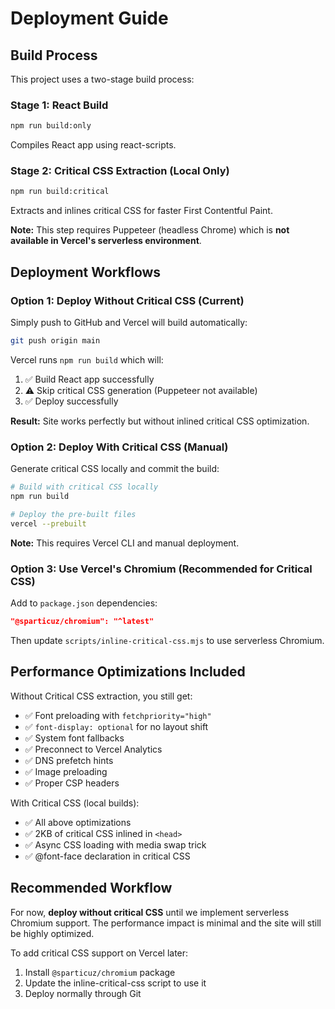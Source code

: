 # Deployment Guide

## Build Process

This project uses a two-stage build process:

### Stage 1: React Build
```bash
npm run build:only
```
Compiles React app using react-scripts.

### Stage 2: Critical CSS Extraction (Local Only)
```bash
npm run build:critical
```
Extracts and inlines critical CSS for faster First Contentful Paint.

**Note:** This step requires Puppeteer (headless Chrome) which is **not available in Vercel's serverless environment**.

## Deployment Workflows

### Option 1: Deploy Without Critical CSS (Current)
Simply push to GitHub and Vercel will build automatically:
```bash
git push origin main
```

Vercel runs `npm run build` which will:
1. ✅ Build React app successfully
2. ⚠️  Skip critical CSS generation (Puppeteer not available)
3. ✅ Deploy successfully

**Result:** Site works perfectly but without inlined critical CSS optimization.

### Option 2: Deploy With Critical CSS (Manual)
Generate critical CSS locally and commit the build:

```bash
# Build with critical CSS locally
npm run build

# Deploy the pre-built files
vercel --prebuilt
```

**Note:** This requires Vercel CLI and manual deployment.

### Option 3: Use Vercel's Chromium (Recommended for Critical CSS)

Add to `package.json` dependencies:
```json
"@sparticuz/chromium": "^latest"
```

Then update `scripts/inline-critical-css.mjs` to use serverless Chromium.

## Performance Optimizations Included

Without Critical CSS extraction, you still get:
- ✅ Font preloading with `fetchpriority="high"`
- ✅ `font-display: optional` for no layout shift
- ✅ System font fallbacks
- ✅ Preconnect to Vercel Analytics
- ✅ DNS prefetch hints
- ✅ Image preloading
- ✅ Proper CSP headers

With Critical CSS (local builds):
- ✅ All above optimizations
- ✅ 2KB of critical CSS inlined in `<head>`
- ✅ Async CSS loading with media swap trick
- ✅ @font-face declaration in critical CSS

## Recommended Workflow

For now, **deploy without critical CSS** until we implement serverless Chromium support. The performance impact is minimal and the site will still be highly optimized.

To add critical CSS support on Vercel later:
1. Install `@sparticuz/chromium` package
2. Update the inline-critical-css script to use it
3. Deploy normally through Git
